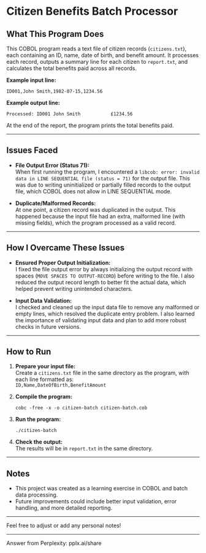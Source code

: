 # Citizen Benefits Batch Processor

## What This Program Does

This COBOL program reads a text file of citizen records (`citizens.txt`), each containing an ID, name, date of birth, and benefit amount. It processes each record, outputs a summary line for each citizen to `report.txt`, and calculates the total benefits paid across all records.

**Example input line:**
```
ID001,John Smith,1982-07-15,1234.56
```

**Example output line:**
```
Processed: ID001 John Smith           £1234.56
```

At the end of the report, the program prints the total benefits paid.

---

## Issues Faced

- **File Output Error (Status 71):**  
  When first running the program, I encountered a `libcob: error: invalid data in LINE SEQUENTIAL file (status = 71)` for the output file. This was due to writing uninitialized or partially filled records to the output file, which COBOL does not allow in LINE SEQUENTIAL mode.

- **Duplicate/Malformed Records:**  
  At one point, a citizen record was duplicated in the output. This happened because the input file had an extra, malformed line (with missing fields), which the program processed as a valid record.

---

## How I Overcame These Issues

- **Ensured Proper Output Initialization:**  
  I fixed the file output error by always initializing the output record with spaces (`MOVE SPACES TO OUTPUT-RECORD`) before writing to the file. I also reduced the output record length to better fit the actual data, which helped prevent writing unintended characters.

- **Input Data Validation:**  
  I checked and cleaned up the input data file to remove any malformed or empty lines, which resolved the duplicate entry problem. I also learned the importance of validating input data and plan to add more robust checks in future versions.

---

## How to Run

1. **Prepare your input file:**  
   Create a `citizens.txt` file in the same directory as the program, with each line formatted as:  
   `ID,Name,DateOfBirth,BenefitAmount`

2. **Compile the program:**  
   ```
   cobc -free -x -o citizen-batch citizen-batch.cob
   ```

3. **Run the program:**  
   ```
   ./citizen-batch
   ```

4. **Check the output:**  
   The results will be in `report.txt` in the same directory.

---

## Notes

- This project was created as a learning exercise in COBOL and batch data processing.
- Future improvements could include better input validation, error handling, and more detailed reporting.

---

Feel free to adjust or add any personal notes!

---
Answer from Perplexity: pplx.ai/share
